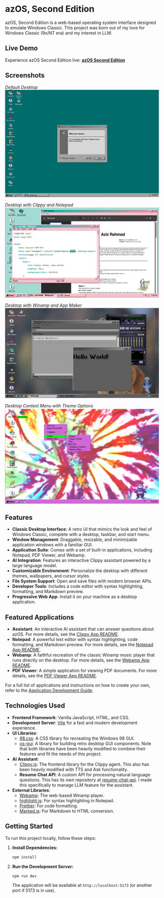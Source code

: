 # azOS, Second Edition

azOS, Second Edition is a web-based operating system interface designed to emulate Windows Classic. This project was born out of my love for Windows Classic (9x/NT era) and my interest in LLM.

## Live Demo

Experience azOS Second Edition live: **[azOS Second Edition](https://azayrahmad.github.io/azos-second-edition/)**

## Screenshots

*Default Desktop*
![Default Desktop with CRT filter enabled](./screenshots/default-desktop.PNG)

*Desktop with Clippy and Notepad*
![Desktop with Clippy and Notepad](./screenshots/desktop-with-clippy-notepad.PNG)

*Desktop with Winamp and App Maker*
![Desktop with Winamp and App Maker](./screenshots/desktop-with-appmaker-webamp.PNG)

*Desktop Context Menu with Theme Options*
![Desktop Context Menu with Theme Options](./screenshots/desktop-context-menu.PNG)

## Features

- **Classic Desktop Interface**: A retro UI that mimics the look and feel of Windows Classic, complete with a desktop, taskbar, and start menu.
- **Window Management**: Draggable, resizable, and minimizable application windows with a familiar GUI.
- **Application Suite**: Comes with a set of built-in applications, including Notepad, PDF Viewer, and Webamp.
- **AI Integration**: Features an interactive Clippy assistant powered by a large language model.
- **Customizable Environment**: Personalize the desktop with different themes, wallpapers, and cursor styles.
- **File System Support**: Open and save files with modern browser APIs.
- **Developer Tools**: Includes a code editor with syntax highlighting, formatting, and Markdown preview.
- **Progressive Web App**: Install it on your machine as a desktop application.

## Featured Applications

- **Assistant**: An interactive AI assistant that can answer questions about azOS. For more details, see the [Clippy App README](./src/apps/clippy/README.md).
- **Notepad**: A powerful text editor with syntax highlighting, code formatting, and Markdown preview. For more details, see the [Notepad App README](./src/apps/notepad/README.md).
- **Webamp**: A faithful recreation of the classic Winamp music player that runs directly on the desktop. For more details, see the [Webamp App README](./src/apps/webamp/README.md).
- **PDF Viewer**: A simple application for viewing PDF documents. For more details, see the [PDF Viewer App README](./src/apps/pdfviewer/README.md).

For a full list of applications and instructions on how to create your own, refer to the [Application Development Guide](./src/apps/README.md).

## Technologies Used

- **Frontend Framework**: Vanilla JavaScript, HTML, and CSS.
- **Development Server**: [Vite](https://vitejs.dev/) for a fast and modern development experience.
- **UI Libraries**:
  - [98.css](https://jdan.github.io/98.css/): A CSS library for recreating the Windows 98 GUI.
  - [os-gui](https://os-gui.js.org/): A library for building retro desktop GUI components.
    Note that both libraries have been heavily modified to combine their features and fit the needs of this project.
- **AI Assistant**:
  - [Clippy.js](https://github.com/pi0/clippyjs): The frontend library for the Clippy agent. This also has been heavily modified with TTS and Ask functionality.
  - **Resume Chat API**: A custom API for processing natural language questions. This has its own repository at [resume-chat-api](https://github.com/azayrahmad/resume-chat-api). I made this specifically to manage LLM feature for the assistant.
- **External Libraries**:
  - [Webamp](https://webamp.org/): The web-based Winamp player.
  - [highlight.js](https://highlightjs.org/): For syntax highlighting in Notepad.
  - [Prettier](https://prettier.io/): For code formatting.
  - [Marked.js](https://marked.js.org/): For Markdown to HTML conversion.

## Getting Started

To run this project locally, follow these steps:

1.  **Install Dependencies:**
    ```bash
    npm install
    ```

2.  **Run the Development Server:**
    ```bash
    npm run dev
    ```
    The application will be available at `http://localhost:5173` (or another port if 5173 is in use).
